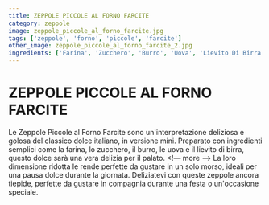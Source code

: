 ```yaml
---
title: ZEPPOLE PICCOLE AL FORNO FARCITE
category: zeppole
image: zeppole_piccole_al_forno_farcite.jpg
tags: ['zeppole', 'forno', 'piccole', 'farcite']
other_image: zeppole_piccole_al_forno_farcite_2.jpg
ingredients: ['Farina', 'Zucchero', 'Burro', 'Uova', 'Lievito Di Birra', 'Crema Pasticcera', 'Zucchero A Velo']
---
```

# ZEPPOLE PICCOLE AL FORNO FARCITE
Le Zeppole Piccole al Forno Farcite sono un'interpretazione deliziosa e golosa del classico dolce italiano, in versione mini. Preparato con ingredienti semplici come la farina, lo zucchero, il burro, le uova e il lievito di birra, questo dolce sarà una vera delizia per il palato.
<!— more —>
La loro dimensione ridotta le rende perfette da gustare in un solo morso, ideali per una pausa dolce durante la giornata. Deliziatevi con queste zeppole ancora tiepide, perfette da gustare in compagnia durante una festa o un'occasione speciale.
